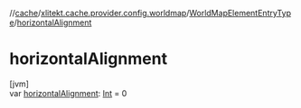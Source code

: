 //[cache](../../../index.md)/[xlitekt.cache.provider.config.worldmap](../index.md)/[WorldMapElementEntryType](index.md)/[horizontalAlignment](horizontal-alignment.md)

# horizontalAlignment

[jvm]\
var [horizontalAlignment](horizontal-alignment.md): [Int](https://kotlinlang.org/api/latest/jvm/stdlib/kotlin/-int/index.html) = 0
